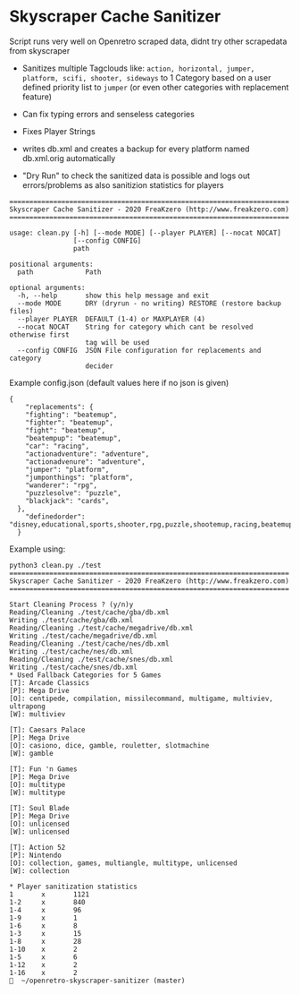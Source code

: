 # Skyscraper Cache Sanitizer

Script runs very well on Openretro scraped data, didnt try other scrapedata from skyscraper

- Sanitizes multiple Tagclouds like:
`action, horizontal, jumper, platform, scifi, shooter, sideways`
to 1 Category based on a user defined priority list to
`jumper` (or even other categories with replacement feature)

- Can fix typing errors and senseless categories

- Fixes Player Strings

- writes db.xml and creates a backup for every platform named db.xml.orig automatically

- "Dry Run" to check the sanitized data is possible and logs out errors/problems as also sanitizion statistics for players
```
======================================================================
Skyscraper Cache Sanitizer - 2020 FreaKzero (http://www.freakzero.com)
======================================================================

usage: clean.py [-h] [--mode MODE] [--player PLAYER] [--nocat NOCAT]
                [--config CONFIG]
                path

positional arguments:
  path             Path

optional arguments:
  -h, --help       show this help message and exit
  --mode MODE      DRY (dryrun - no writing) RESTORE (restore backup files)
  --player PLAYER  DEFAULT (1-4) or MAXPLAYER (4)
  --nocat NOCAT    String for category which cant be resolved otherwise first
                   tag will be used
  --config CONFIG  JSON File configuration for replacements and category
                   decider
```

Example config.json (default values here if no json is given)

```
{
    "replacements": {
    "fighting": "beatemup",
    "fighter": "beatemup",
    "fight": "beatemup",
    "beatempup": "beatemup",
    "car": "racing",
    "actionadventure": "adventure",
    "actionadvenure": "adventure",
    "jumper": "platform",
    "jumponthings": "platform",
    "wanderer": "rpg",
    "puzzlesolve": "puzzle",
    "blackjack": "cards",
  },
    "definedorder": "disney,educational,sports,shooter,rpg,puzzle,shootemup,racing,beatemup,cards,quiz,topdown,strategy,platform,adventure,reaction,arcade,simulation,action,maze,pinball,boardgame,movie,creativity"
  }
```

Example using:

```
python3 clean.py ./test 
======================================================================
Skyscraper Cache Sanitizer - 2020 FreaKzero (http://www.freakzero.com)
======================================================================

Start Cleaning Process ? (y/n)y
Reading/Cleaning ./test/cache/gba/db.xml
Writing ./test/cache/gba/db.xml
Reading/Cleaning ./test/cache/megadrive/db.xml
Writing ./test/cache/megadrive/db.xml
Reading/Cleaning ./test/cache/nes/db.xml
Writing ./test/cache/nes/db.xml
Reading/Cleaning ./test/cache/snes/db.xml
Writing ./test/cache/snes/db.xml
* Used Fallback Categories for 5 Games
[T]: Arcade Classics
[P]: Mega Drive
[O]: centipede, compilation, missilecommand, multigame, multiviev, ultrapong
[W]: multiviev 

[T]: Caesars Palace
[P]: Mega Drive
[O]: casiono, dice, gamble, rouletter, slotmachine
[W]: gamble 

[T]: Fun 'n Games
[P]: Mega Drive
[O]: multitype
[W]: multitype 

[T]: Soul Blade
[P]: Mega Drive
[O]: unlicensed
[W]: unlicensed 

[T]: Action 52
[P]: Nintendo
[O]: collection, games, multiangle, multitype, unlicensed
[W]: collection 

* Player sanitization statistics
1       x       1121
1-2     x       840
1-4     x       96
1-9     x       1
1-6     x       8
1-3     x       15
1-8     x       28
1-10    x       2
1-5     x       6
1-12    x       2
1-16    x       2
🐙  ~/openretro-skyscraper-sanitizer (master) 
```
